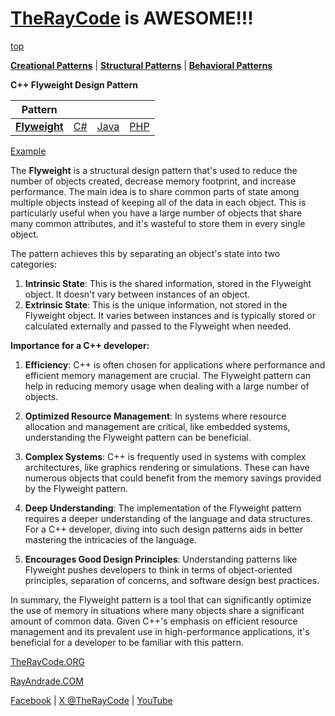 # [TheRayCode](../../../README.md) is AWESOME!!!

[top](../README.md)

**[Creational Patterns](../README.md)** | **[Structural Patterns](../../Structural/README.md)** | **[Behavioral Patterns](../../Behavioral/README.md)**

**C++ Flyweight Design Pattern**

|Pattern|   |   |   |
|---|---|---|---|
| [**Flyweight**](Flyweight/README.md) | [C#](../../../Csharp/Structural/Flyweight/README.md) | [Java](../../../Java/Structural/Flyweight/README.md) | [PHP](../../../PHP/Structural/Flyweight/README.md) |

[Example](FT1/README.md)

The **Flyweight** is a structural design pattern that's used to reduce the number of objects created, decrease memory footprint, and increase performance. The main idea is to share common parts of state among multiple objects instead of keeping all of the data in each object. This is particularly useful when you have a large number of objects that share many common attributes, and it's wasteful to store them in every single object.

The pattern achieves this by separating an object's state into two categories:
1. **Intrinsic State**: This is the shared information, stored in the Flyweight object. It doesn't vary between instances of an object.
2. **Extrinsic State**: This is the unique information, not stored in the Flyweight object. It varies between instances and is typically stored or calculated externally and passed to the Flyweight when needed.

**Importance for a C++ developer:**
1. **Efficiency**: C++ is often chosen for applications where performance and efficient memory management are crucial. The Flyweight pattern can help in reducing memory usage when dealing with a large number of objects.
  
2. **Optimized Resource Management**: In systems where resource allocation and management are critical, like embedded systems, understanding the Flyweight pattern can be beneficial.
  
3. **Complex Systems**: C++ is frequently used in systems with complex architectures, like graphics rendering or simulations. These can have numerous objects that could benefit from the memory savings provided by the Flyweight pattern.

4. **Deep Understanding**: The implementation of the Flyweight pattern requires a deeper understanding of the language and data structures. For a C++ developer, diving into such design patterns aids in better mastering the intricacies of the language.

5. **Encourages Good Design Principles**: Understanding patterns like Flyweight pushes developers to think in terms of object-oriented principles, separation of concerns, and software design best practices.

In summary, the Flyweight pattern is a tool that can significantly optimize the use of memory in situations where many objects share a significant amount of common data. Given C++'s emphasis on efficient resource management and its prevalent use in high-performance applications, it's beneficial for a developer to be familiar with this pattern.

[TheRayCode.ORG](https://www.TheRayCode.org)

[RayAndrade.COM](https://www.RayAndrade.com)

[Facebook](https://www.facebook.com/TheRayCode/) | [X @TheRayCode](https://www.x.com/TheRayCode/) | [YouTube](https://www.youtube.com/TheRayCode/)
